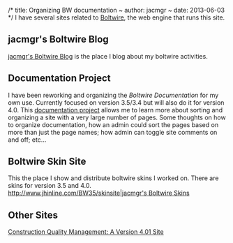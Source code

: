 /*
title: Organizing BW documentation
~
author: jacmgr
~
date: 2013-06-03
*/
I have several sites related to [Boltwire](www.boltwire.com), the web engine that runs this site.

## jacmgr's Boltwire Blog
[jacmgr's Boltwire Blog](http://www.jhinline.com/BW35/home) is the place I blog about my boltwire activities.

## Documentation Project
I have been reworking and organizing the _Boltwire Documentation_ for my own use.  Currently focused on version 3.5/3.4 but will also do it for version 4.0.    This [documentation project](http://www.jhinline.com/BW35/docs) allows me to learn more about sorting and organizing a site with a very large number of pages.  Some thoughts on how to organize documentation, how an admin could sort the pages based on more than just the page names; how admin can toggle site comments on and off; etc...

## Boltwire Skin Site
This the place I show and distribute boltwire skins I worked on. There are skins for version 3.5 and 4.0.
[http://www.jhinline.com/BW35/skinsite|jacmgr's Boltwire Skins]()

## Other Sites
[Construction Quality Management: A Version 4.01 Site](http://constructionqualitymanagement.com/cqm/)
